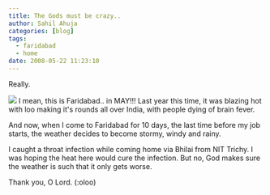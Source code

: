 ```yaml
---
title: The Gods must be crazy..
author: Sahil Ahuja
categories: [blog]
tags:
  - faridabad
  - home
date: 2008-05-22 11:23:10
---
```


Really.

![](/images/2008/dsc09262.jpg)
I mean, this is Faridabad.. in MAY!!! Last year this time, it was blazing hot with loo making it's rounds all over India, with people dying of brain fever.

And now, when I come to Faridabad for 10 days, the last time before my job starts, the weather decides to become stormy, windy and rainy.

I caught a throat infection while coming home via Bhilai from NIT Trichy. I was hoping the heat here would cure the infection. But no, God makes sure the weather is such that it only gets worse.

Thank you, O Lord. (:oloo)